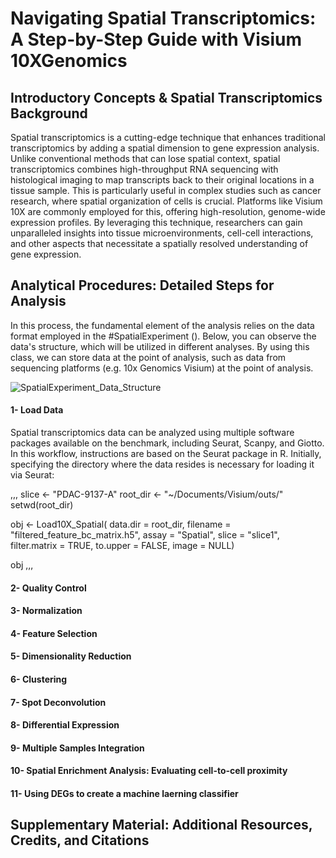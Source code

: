 # Navigating Spatial Transcriptomics: A Step-by-Step Guide with Visium 10XGenomics
## Introductory Concepts & Spatial Transcriptomics Background ##
Spatial transcriptomics is a cutting-edge technique that enhances traditional transcriptomics by adding a spatial dimension to gene expression analysis. Unlike conventional methods that can lose spatial context, spatial transcriptomics combines high-throughput RNA sequencing with histological imaging to map transcripts back to their original locations in a tissue sample. This is particularly useful in complex studies such as cancer research, where spatial organization of cells is crucial. Platforms like Visium 10X are commonly employed for this, offering high-resolution, genome-wide expression profiles. By leveraging this technique, researchers can gain unparalleled insights into tissue microenvironments, cell-cell interactions, and other aspects that necessitate a spatially resolved understanding of gene expression.

## Analytical Procedures: Detailed Steps for Analysis ##

In this process, the fundamental element of the analysis relies on the data format employed in the #SpatialExperiment (). Below, you can observe the data's structure, which will be utilized in different analyses. 
By using this class, we can store data at the point of analysis, such as data from sequencing platforms (e.g. 10x Genomics Visium) at the point of analysis.

![SpatialExperiment_Data_Structure](https://github.com/Pedramto89/Spatial-Transcriptomics-Data-Analysis/assets/85902042/a9848d3a-8cda-4708-b75b-2e9ac47cc791)


#### 1- Load Data

Spatial transcriptomics data can be analyzed using multiple software packages available on the benchmark, including Seurat, Scanpy, and Giotto. In this workflow, instructions are based on the Seurat package in R. 
Initially, specifying the directory where the data resides is necessary for loading it via Seurat:

,,,
slice <- "PDAC-9137-A"
root_dir <- "~/Documents/Visium/outs/" 
setwd(root_dir)

obj <- Load10X_Spatial(
  data.dir = root_dir,
  filename = "filtered_feature_bc_matrix.h5",
  assay = "Spatial",
  slice = "slice1",
  filter.matrix = TRUE,
  to.upper = FALSE,
  image = NULL)

obj
,,,

#### 2- Quality Control
#### 3- Normalization
#### 4- Feature Selection
#### 5- Dimensionality Reduction
#### 6- Clustering
#### 7- Spot Deconvolution
#### 8- Differential Expression
#### 9- Multiple Samples Integration
#### 10- Spatial Enrichment Analysis: Evaluating cell-to-cell proximity
#### 11- Using DEGs to create a machine laerning classifier



## Supplementary Material: Additional Resources, Credits, and Citations ##





